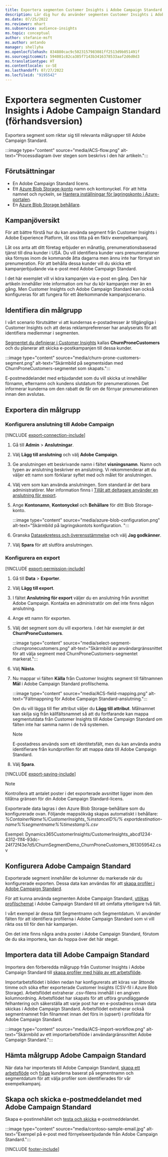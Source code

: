 ```yaml
---
title: Exportera segmenten Customer Insights i Adobe Campaign Standard (förhandsversion)
description: Lär dig hur du använder segmenten Customer Insights i Adobe Campaign Standard.
ms.date: 07/25/2022
ms.reviewer: mhart
ms.subservice: audience-insights
ms.topic: conceptual
author: stefanie-msft
ms.author: antando
manager: shellyha
ms.openlocfilehash: 834880cac9c5023157983081ff2513d9b051491f
ms.sourcegitcommit: 594081c82ca385f7143b3416378533aaf2d6d0d3
ms.translationtype: HT
ms.contentlocale: sv-SE
ms.lasthandoff: 07/27/2022
ms.locfileid: "9195542"
---
```

# <a name="export-customer-insights-segments-to-adobe-campaign-standard-preview"></a>Exportera segmenten Customer Insights i Adobe Campaign Standard (förhandsversion)

Exportera segment som riktar sig till relevanta målgrupper till Adobe Campaign Standard.

:::image type="content" source="media/ACS-flow.png" alt-text="Processdiagram över stegen som beskrivs i den här artikeln.":::

## <a name="prerequisites"></a>Förutsättningar

- En Adobe Campaign Standard licens.
- Ett [Azure Blob Storage-konto](/azure/storage/blobs/create-data-lake-storage-account) namn och kontonyckel. För att hitta namnet och nyckeln, se [Hantera inställningar för lagringskonto i Azure-portalen](/azure/storage/common/storage-account-manage).
- En [Azure Blob Storage behållare](/azure/storage/blobs/storage-quickstart-blobs-portal#create-a-container).

## <a name="campaign-overview"></a>Kampanjöversikt

För att bättre förstå hur du kan använda segment från Customer Insights i Adobe Experience Platform, låt oss titta på en fiktiv exempelkampanj.

Låt oss anta att ditt företag erbjuder en månatlig, prenumerationsbaserad tjänst till dina kunder i USA. Du vill identifiera kunder vars prenumerationer ska förnyas inom de kommande åtta dagarna men ännu inte har förnyat sin prenumeration. För att behålla dessa kunder vill du skicka ett kampanjerbjudande via e-post med Adobe Campaign Standard.

I det här exemplet vill vi köra kampanjen via e-post en gång. Den här artikeln innehåller inte information om hur du kör kampanjen mer än en gång. Men Customer Insights och Adobe Campaign Standard kan också konfigureras för att fungera för ett återkommande kampanjscenario.

## <a name="identify-your-target-audience"></a>Identifiera din målgrupp

I vårt scenario förutsätter vi att kundernas e-postadresser är tillgängliga i Customer Insights och att deras reklampreferenser har analyserats för att identifiera medlemmar i segmenten.

[Segmentet du definierar i Customer Insights](segments.md) kallas **ChurnProneCustomers** och du planerar att skicka e-postkampanjen till dessa kunder.

:::image type="content" source="media/churn-prone-customers-segment.png" alt-text="Skärmbild på segmentsidan med ChurnProneCustomers-segmentet som skapats.":::

E-postmeddelandet med erbjudandet som du vill skicka ut innehåller förnamn, efternamn och kundens slutdatum för prenumerationen. Det informerar kunderna om den rabatt de får om de förnyar prenumerationen innan den avslutas.

## <a name="export-your-target-audience"></a>Exportera din målgrupp

### <a name="set-up-connection-to-adobe-campaign"></a>Konfigurera anslutning till Adobe Campaign

[!INCLUDE [export-connection-include](includes/export-connection-admn.md)]

1. Gå till **Admin** > **Anslutningar**.

1. Välj **Lägg till anslutning** och välj **Adobe Campaign**.

1. Ge anslutningen ett beskrivande namn i fältet **visningsnamn**. Namn och typen av anslutning beskriver en anslutning. Vi rekommenderar att du väljer ett namn som förklarar syftet med och målet för anslutningen.

1. Välj vem som kan använda anslutningen. Som standard är det bara administratörer. Mer information finns i [Tillåt att deltagare använder en anslutning för export](connections.md#allow-contributors-to-use-a-connection-for-exports).

1. Ange **Kontonamn**, **Kontonyckel** och **Behållare** för ditt Blob Storage-konto.  

   :::image type="content" source="media/azure-blob-configuration.png" alt-text="Skärmbild på lagringskontots konfiguration. ":::

1. Granska [Datasekretess och överensstämmelse](connections.md#data-privacy-and-compliance) och välj **Jag godkänner**.

1. Välj **Spara** för att slutföra anslutningen.

### <a name="configure-an-export"></a>Konfigurera en export

[!INCLUDE [export-permission-include](includes/export-permission.md)]

1. Gå till **Data** > **Exporter**.

1. Välj **Lägg till export**.

1. I fältet **Anslutning för export** väljer du en anslutning från avsnittet Adobe Campaign. Kontakta en administratör om det inte finns någon anslutning.

1. Ange ett namn för exporten.

1. Välj det segment som du vill exportera. I det här exemplet är det **ChurnProneCustomers**.

   :::image type="content" source="media/select-segment-churnpronecustomers.png" alt-text="Skärmbild av användargränssnittet för att välja segment med ChurnProneCustomers-segmentet markerat.":::

1. Välj **Nästa**.

1. Nu mappar vi fälten **Källa** från Customer Insights segment till fältnamnen **Mål** i Adobe Campaign Standard profilschema.

   :::image type="content" source="media/ACS-field-mapping.png" alt-text="Fältmappning för Adobe Campaign Standard-anslutning.":::

   Om du vill lägga till fler attribut väljer du **Lägg till attribut**. Målnamnet kan skilja sig från källfältsnamnet så att du fortfarande kan mappa segmentutdata från Customer Insights till Adobe Campaign Standard om fälten inte har samma namn i de två systemen.

   > [!NOTE]
   > E-postadress används som ett identitetsfält, men du kan använda andra identifierare från kundprofilen för att mappa data till Adobe Campaign Standard.

1. Välj **Spara**.

[!INCLUDE [export-saving-include](includes/export-saving.md)]

> [!NOTE]
> Kontrollera att antalet poster i det exporterade avsnittet ligger inom den tillåtna gränsen för din Adobe Campaign Standard-licens.

Exporterade data lagras i den Azure Blob Storage-behållare som du konfigurerade ovan. Följande mappsökväg skapas automatiskt i behållare: *%ContainerName%/CustomerInsights_%instanceID%/% exportdestination-name%_%segmentname%_%timestamp%.csv*

Exempel: Dynamics365CustomerInsights/CustomerInsights_abcd1234-4312-11f4-93dc-24f72f43e7d5/ChurnSegmentDemo_ChurnProneCustomers_1613059542.csv

## <a name="configure-adobe-campaign-standard"></a>Konfigurera Adobe Campaign Standard

Exporterade segment innehåller de kolumner du markerade när du konfigurerade exporten. Dessa data kan användas för att [skapa profiler i Adobe Campaign Standard](https://experienceleague.adobe.com/docs/campaign-standard/using/profiles-and-audiences/managing-profiles/about-profiles.html#managing-profiles).

För att kunna använda segmenten Adobe Campaign Standard, [utökas profilschemat](https://experienceleague.adobe.com/docs/campaign-standard/using/developing/use-cases--extending-resources/extending-the-profile-resource-with-a-new-field.html#developing) i Adobe Campaign Standard till att omfatta ytterligare två fält.

I vårt exempel är dessa fält Segmentnamn och Segmentdatum. Vi använder fälten för att identifiera profilerna i Adobe Campaign Standard som vi vill rikta oss till för den här kampanjen.

Om det inte finns några andra poster i Adobe Campaign Standard, förutom de du ska importera, kan du hoppa över det här steget.

## <a name="import-data-into-adobe-campaign-standard"></a>Importera data till Adobe Campaign Standard

Importera den förberedda målgrupp från Customer Insights i Adobe Campaign Standard till [skapa profiler med hjälp av ett arbetsflöde](https://experienceleague.adobe.com/docs/campaign-standard/using/profiles-and-audiences/managing-profiles/creating-profiles.html#profiles-and-audiences).

Importarbetsflödet i bilden nedan har konfigurerats att köras var åttonde timme och söka efter exporterade Customer Insights (CSV-fil i Azure Blob Storage). Arbetsflödet extraherar .csv-filens innehåll i en angiven kolumnordning. Arbetsflödet har skapats för att utföra grundläggande felhantering och säkerställa att varje post har en e-postadress innan data skickas i Adobe Campaign Standard. Arbetsflödet extraherar också segmentnamnet från filnamnet innan det förs in (upsert) i profildata för Adobe Campaign Standard.

:::image type="content" source="media/ACS-import-workflow.png" alt-text="Skärmbild av ett importarbetsflöde i användargränssnittet Adobe Campaign Standard.":::

## <a name="retrieve-the-audience-in-adobe-campaign-standard"></a>Hämta målgrupp Adobe Campaign Standard

När data har importerats till Adobe Campaign Standard, [skapa ett arbetsflöde](https://experienceleague.adobe.com/docs/campaign-standard/using/managing-processes-and-data/workflow-general-operation/building-a-workflow.html#managing-processes-and-data) och [fråga](https://experienceleague.adobe.com/docs/campaign-standard/using/managing-processes-and-data/targeting-activities/query.html#managing-processes-and-data) kunderna baserat på segmentnamn och segmentdatum för att välja profiler som identifierades för vår exempelkampanj.

## <a name="create-and-send-the-email-using-adobe-campaign-standard"></a>Skapa och skicka e-postmeddelandet med Adobe Campaign Standard

Skapa e-postinnehållet och [testa och skicka](https://experienceleague.adobe.com/docs/campaign-standard/using/testing-and-sending/get-started-sending-messages.html#preparing-and-testing-messages) e-postmeddelandet.

:::image type="content" source="media/contoso-sample-email.jpg" alt-text="Exempel på e-post med förnyelseerbjudande från Adobe Campaign Standard.":::

[!INCLUDE [footer-include](includes/footer-banner.md)]

